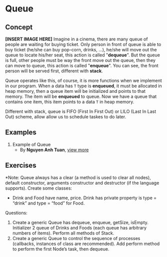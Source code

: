 # Queue

## Concept
__[INSERT IMAGE HERE]__
Imagine in a cinema, there are many queue of people are waiting for buying ticket. Only person in front of queue is able to buy ticket (he/she can buy pop-corn, drinks, ...), he/she will move out the queue to locate his/her seat, this action is called "__dequeue__". But the queue is full, other people must be way the front move out the queue, then they can move to queue, this action is called "__enqueue__". You  can see, the front person will be served first, different with __stack__.

Queue operates like this, of course, it is more functions when we implement in our program. When a data has `T` type is __enqueued__, it must be allocated in heap memory, then a queue item will be initialized and points to that memory. The item will be __enqueued__ to queue. Now we have a queue that contains one item, this item points to a data `T` in heap memory.

Different with stack, queue is FIFO (First In First Out) or LILO (Last In Last Out) scheme, allow allow us to schedule taskes to do later.

## Examples
1. Example of Queue
   - By __Nguyen Anh Tuan__, [view more](/queue/tuan_cpp/examples/queue_example_01_tuan.cpp)

## Exercises
\*Note: Queue always has a clear (a method is used to clear all nodes), default constructor, arguments constructor and destructor (if the language supports).
Create some classes:
- Drink and Food have name, price. Drink has private property is type = “drink” and type = “food” for Food.

Questions:
1. Create a generic Queue has dequeue, enqueue, getSize, isEmpty. Initializer 2 queue of Drinks and Foods (each queue has arbitrary numbers of items). Perform all methods of Stack.
2. Create a generic Queue to control the sequence of processes (callbacks, instances of class are recommended). Add perform method to perform the first Node’s task, then dequeue.
